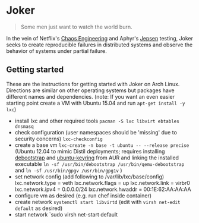 # Joker

> Some men just want to watch the world burn.

In the vein of Netflix's [Chaos Engineering](http://techblog.netflix.com/2014/09/introducing-chaos-engineering.html) and Aphyr's [Jepsen](https://github.com/aphyr/jepsen) testing, Joker seeks to create reproducible failures in distributed systems and observe the behavior of systems under partial failure.

## Getting started
These are the instructions for getting started with Joker on Arch Linux. Directions are similar on other operating systems but packages have different names and dependencies. (note: If you want an even easier starting point create a VM with Ubuntu 15.04 and run `apt-get install -y lxc`)

- install lxc and other required tools `pacman -S lxc libvirt ebtables dnsmasq`
- check configuration (user namespaces should be 'missing' due to security concerns) `lxc-checkconfig`
- create a base vm `lxc-create -n base -t ubuntu -- --release precise` (Ubuntu 12.04 to mimic Distil deployments; requires installing [debootstrap](https://aur.archlinux.org/packages/debootstrap/) and [ubuntu-keyring](https://aur.archlinux.org/packages/ubuntu-keyring/) from AUR and linking the installed executable `ln -sf /usr/bin/debootstrap /usr/bin/qemu-debootstrap` and `ln -sf /usr/bin/gpgv /usr/bin/gpg1v` )
- set network config (add following to /var/lib/lxc/base/config)
    lxc.network.type = veth
    lxc.network.flags = up
    lxc.network.link = virbr0
    lxc.network.ipv4 = 0.0.0.0/24
    lxc.network.hwaddr = 00:1E:62:AA:AA:AA
- configure vm as desired (e.g. run chef inside container)
- create network `systemctl start libvirtd` (edit with `virsh net-edit default` as desired)
- start network `sudo virsh net-start default
